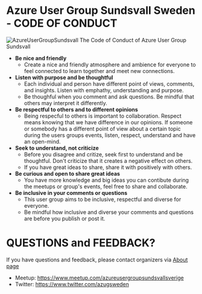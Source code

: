 # Azure User Group Sundsvall Sweden -  **CODE OF CONDUCT**
![AzureUserGroupSundsvall](https://azcdnendpointjonahanderssontech.azureedge.net/wp-content/uploads/JonahAzureUserGroupSundsvallSweden_small-1024x603.png)
The Code of Conduct of Azure User Group Sundsvall

* **Be nice and friendly**
   - Create a nice and friendly atmosphere and ambience for everyone to feel connected to learn together and meet new connections.
* **Listen with purpose and be thoughtful**
   - Each individual and person have different point of views, comments, and insights. Listen with emphathy, understanding and purpose. 
   - Be thoughful when you comment and ask questions. Be mindful that others may interpret it differently. 
* **Be respectful to others and to different opinions**
  - Being respecful to others is important to collaboration. Respect means knowing that we have difference in our opinions. 
    If someone or somebody has a different point of view about a certain topic during the users groups events, listen, respect, understand and have an open-mind. 
* **Seek to understand, not criticize**
    - Before you disagree and critize, seek first to understand and be thoughtful. Don't criticize that it creates a negative effect on others.
    - If you have great ideas to share, share it with positively with others. 
* **Be curious and open to share great ideas**
    - You have more knowledge and big ideas you can contibute during the meetups or group's events, feel free to share and collaborate.
* **Be inclusive in your comments or questions**
    - This user group aims to be inclusive, respectful and diverse for everyone. 
    - Be mindful how inclusive and diverse your comments and questions are before you publish or post it.

# QUESTIONS and FEEDBACK? 

If you have questions and feedback, 
please contact organizers via [About page](https://github.com/jonahandersson/AzureUserGroupSundsvallSweden)

* Meetup: https://www.meetup.com/azureusergroupsundsvallsverige  
* Twitter: https://www.twitter.com/azugsweden
